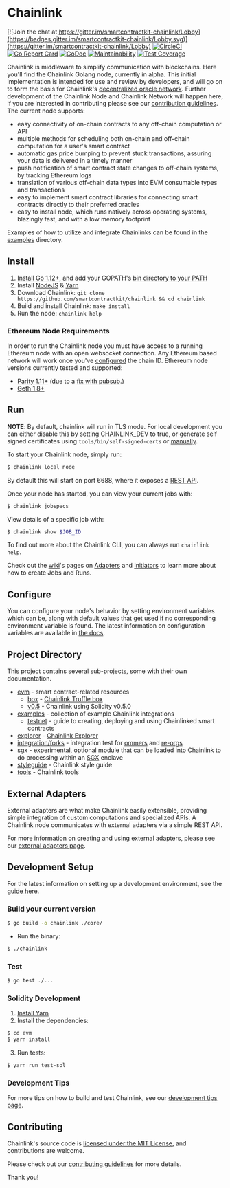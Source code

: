 # Chainlink

[![Join the chat at https://gitter.im/smartcontractkit-chainlink/Lobby](https://badges.gitter.im/smartcontractkit-chainlink/Lobby.svg)](https://gitter.im/smartcontractkit-chainlink/Lobby)
[![CircleCI](https://circleci.com/gh/smartcontractkit/chainlink.svg?style=shield)](https://circleci.com/gh/smartcontractkit/chainlink)
[![Go Report Card](https://goreportcard.com/badge/github.com/smartcontractkit/chainlink)](https://goreportcard.com/report/github.com/smartcontractkit/chainlink)
[![GoDoc](https://godoc.org/github.com/smartcontractkit/chainlink?status.svg)](https://godoc.org/github.com/smartcontractkit/chainlink)
[![Maintainability](https://api.codeclimate.com/v1/badges/273722bb9f6f22d799bd/maintainability)](https://codeclimate.com/github/smartcontractkit/chainlink/maintainability)
[![Test Coverage](https://api.codeclimate.com/v1/badges/273722bb9f6f22d799bd/test_coverage)](https://codeclimate.com/github/smartcontractkit/chainlink/test_coverage)

Chainlink is middleware to simplify communication with blockchains.
Here you'll find the Chainlink Golang node, currently in alpha.
This initial implementation is intended for use and review by developers,
and will go on to form the basis for Chainlink's [decentralized oracle network](https://link.smartcontract.com/whitepaper).
Further development of the Chainlink Node and Chainlink Network will happen here,
if you are interested in contributing please see our [contribution guidelines](./docs/CONTRIBUTING.md).
The current node supports:

- easy connectivity of on-chain contracts to any off-chain computation or API
- multiple methods for scheduling both on-chain and off-chain computation for a user's smart contract
- automatic gas price bumping to prevent stuck transactions, assuring your data is delivered in a timely manner
- push notification of smart contract state changes to off-chain systems, by tracking Ethereum logs
- translation of various off-chain data types into EVM consumable types and transactions
- easy to implement smart contract libraries for connecting smart contracts directly to their preferred oracles
- easy to install node, which runs natively across operating systems, blazingly fast, and with a low memory footprint

Examples of how to utilize and integrate Chainlinks can be found in the [examples](./examples) directory.

## Install

1. [Install Go 1.12+](https://golang.org/doc/install#install), and add your GOPATH's [bin directory to your PATH](https://golang.org/doc/code.html#GOPATH)
2. Install [NodeJS](https://nodejs.org/en/download/package-manager/) & [Yarn](https://yarnpkg.com/lang/en/docs/install/)
3. Download Chainlink: `git clone https://github.com/smartcontractkit/chainlink && cd chainlink`
4. Build and install Chainlink: `make install`
5. Run the node: `chainlink help`

### Ethereum Node Requirements

In order to run the Chainlink node you must have access to a running Ethereum node with an open websocket connection.
Any Ethereum based network will work once you've [configured](https://github.com/smartcontractkit/chainlink#configure) the chain ID.
Ethereum node versions currently tested and supported:

- [Parity 1.11+](https://github.com/paritytech/parity-ethereum/releases) (due to a [fix with pubsub](https://github.com/paritytech/parity/issues/6590).)
- [Geth 1.8+](https://github.com/ethereum/go-ethereum/releases)

## Run

**NOTE**: By default, chainlink will run in TLS mode. For local development you can either disable this by setting CHAINLINK_DEV to true, or generate self signed certificates using `tools/bin/self-signed-certs` or [manually](https://github.com/smartcontractkit/chainlink/wiki/Creating-Self-Signed-Certificates).

To start your Chainlink node, simply run:

```bash
$ chainlink local node
```

By default this will start on port 6688, where it exposes a [REST API](https://github.com/smartcontractkit/chainlink/wiki/REST-API).

Once your node has started, you can view your current jobs with:

```bash
$ chainlink jobspecs
```

View details of a specific job with:

```bash
$ chainlink show $JOB_ID
```

To find out more about the Chainlink CLI, you can always run `chainlink help`.

Check out the [wiki](https://github.com/smartcontractkit/chainlink/wiki)'s pages on [Adapters](https://github.com/smartcontractkit/chainlink/wiki/Adapters) and [Initiators](https://github.com/smartcontractkit/chainlink/wiki/Initiators) to learn more about how to create Jobs and Runs.

## Configure

You can configure your node's behavior by setting environment variables which can be, along with default values that get used if no corresponding environment variable is found. The latest information on configuration variables are available in [the docs](https://docs.chain.link/docs/configuration-variables).

## Project Directory

This project contains several sub-projects, some with their own documentation.

- [evm](/evm) - smart contract-related resources
  - [box](/evm/box) - [Chainlink Truffle box](https://www.trufflesuite.com/blog/using-truffle-to-interact-with-chainlink-smart-contracts)
  - [v0.5](/evm/v0.5) - Chainlink using Solidity v0.5.0
- [examples](/examples) - collection of example Chainlink integrations
  - [testnet](/examples/testnet) - guide to creating, deploying and using Chainlinked smart contracts
- [explorer](/explorer) - [Chainlink Explorer](https://explorer.chain.link/)
- [integration/forks](/integration/forks) - integration test for [ommers](https://ethereum.stackexchange.com/a/46/19503) and [re-orgs](https://en.bitcoin.it/wiki/Chain_Reorganization)
- [sgx](/sgx) - experimental, optional module that can be loaded into Chainlink to do processing within an [SGX](https://software.intel.com/en-us/sgx) enclave
- [styleguide](/styleguide) - Chainlink style guide
- [tools](/tools) - Chainlink tools

## External Adapters

External adapters are what make Chainlink easily extensible, providing simple integration of custom computations and specialized APIs.
A Chainlink node communicates with external adapters via a simple REST API.

For more information on creating and using external adapters, please see our [external adapters page](https://github.com/smartcontractkit/chainlink/wiki/External-Adapters).

## Development Setup

For the latest information on setting up a development environment, see the [guide here](https://github.com/smartcontractkit/chainlink/wiki/Development-Setup-Guide).

### Build your current version

```bash
$ go build -o chainlink ./core/
```

- Run the binary:

```bash
$ ./chainlink
```

### Test

```bash
$ go test ./...
```

### Solidity Development

1. [Install Yarn](https://yarnpkg.com/lang/en/docs/install)
2. Install the dependencies:

```bash
$ cd evm
$ yarn install
```

3. Run tests:

```bash
$ yarn run test-sol
```

### Development Tips

For more tips on how to build and test Chainlink, see our [development tips page](https://github.com/smartcontractkit/chainlink/wiki/Development-Tips).

## Contributing

Chainlink's source code is [licensed under the MIT License](https://github.com/smartcontractkit/chainlink/blob/master/LICENSE), and contributions are welcome.

Please check out our [contributing guidelines](./docs/CONTRIBUTING.md) for more details.

Thank you!
